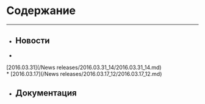 # Содержание


---


* ## Новости

* 
[2016.03.31](/News releases/2016.03.31_14/2016.03.31_14.md)  
* 
[2016.03.17](/News releases/2016.03.17_12/2016.03.17_12.md)


* ## Документация
